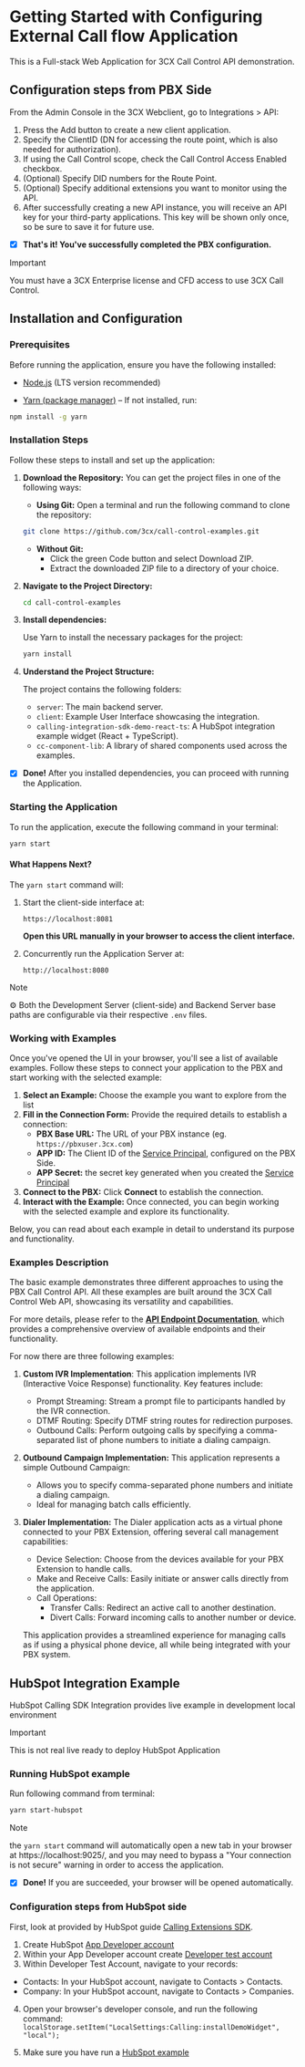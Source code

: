 # Getting Started with Configuring External Call flow Application

This is a Full-stack Web Application for 3CX Call Control API demonstration.

## Configuration steps from PBX Side

From the Admin Console in the 3CX Webclient, go to Integrations > API:

1.  Press the Add button to create a new client application.
2.  Specify the ClientID (DN for accessing the route point, which is also needed for authorization).
3.  If using the Call Control scope, check the Call Control Access Enabled checkbox.
4.  (Optional) Specify DID numbers for the Route Point.
5.  (Optional) Specify additional extensions you want to monitor using the API.
6.  After successfully creating a new API instance, you will receive an API key for your third-party applications. This key will be shown only once, so be sure to save it for future use.

- [x] **That's it! You've successfully completed the PBX configuration.**

> [!IMPORTANT]
> You must have a 3CX Enterprise license and CFD access to use 3CX Call Control.

## Installation and Configuration

### Prerequisites

Before running the application, ensure you have the following installed:

* [Node.js](https://nodejs.org/en) (LTS version recommended)

* [Yarn (package manager)](https://yarnpkg.com/) – If not installed, run:

```bash
npm install -g yarn
```

### Installation Steps

Follow these steps to install and set up the application:

1. **Download the Repository:**
    You can get the project files in one of the following ways:

    * **Using Git:** Open a terminal and run the following command to clone the repository:
    ```bash
    git clone https://github.com/3cx/call-control-examples.git
    ```
    
    * **Without Git:**
        * Click the green Code button and select Download ZIP.
        * Extract the downloaded ZIP file to a directory of your choice.

2. **Navigate to the Project Directory:**

    ```bash
    cd call-control-examples
    ```

3. **Install dependencies:**

    Use Yarn to install the necessary packages for the project:

    ```bash
    yarn install
    ```

4. **Understand the Project Structure:**

    The project contains the following folders:

    * `server`: The main backend server.
    * `client`: Example User Interface showcasing the integration.
    * `calling-integration-sdk-demo-react-ts`: A HubSpot integration example widget (React + TypeScript).
    * `cc-component-lib`: A library of shared components used across the examples.

- [x] **Done!** After you installed dependencies, you can proceed with running the Application.

### Starting the Application

To run the application, execute the following command in your terminal:

```bash
yarn start
```

#### What Happens Next?

The `yarn start` command will:

1. Start the client-side interface at:

    ```arduino
    https://localhost:8081
    ```
    **Open this URL manually in your browser to access the client interface.**

2. Concurrently run the Application Server at:

    ```arduino
    http://localhost:8080
    ```

> [!NOTE]
> ⚙️ Both the Development Server (client-side) and Backend Server base paths are configurable via their respective `.env` files.

### Working with Examples

Once you've opened the UI in your browser, you'll see a list of available examples. Follow these steps to connect your application to the PBX and start working with the selected example:

1. **Select an Example:** 
    Choose the example you want to explore from the list
2. **Fill in the Connection Form:**
    Provide the required details to establish a connection:
    * **PBX Base URL:** The URL of your PBX instance (eg. `https://pbxuser.3cx.com`)
    * **APP ID:** The Client ID of the [Service Principal](#configuration-steps-from-pbx-side), configured on the PBX Side.
    * **APP Secret:** the secret key generated when you created the [Service Principal](#configuration-steps-from-pbx-side)
3. **Connect to the PBX:**
    Click **Connect** to establish the connection.   
4. **Interact with the Example:**
    Once connected, you can begin working with the selected example and explore its functionality.

 Below, you can read about each example in detail to understand its purpose and functionality.

### Examples Description

The basic example demonstrates three different approaches to using the PBX Call Control API. All these examples are built around the 3CX Call Control Web API, showcasing its versatility and capabilities.

For more details, please refer to the **[API Endpoint Documentation](https://www.3cx.com/docs/call-control-api-endpoints/)**, which provides a comprehensive overview of available endpoints and their functionality.

For now there are three following examples:

1. **Custom IVR Implementation**:
    This application implements IVR (Interactive Voice Response) functionality. Key features include:

    * Prompt Streaming: Stream a prompt file to participants handled by the IVR connection.
    * DTMF Routing: Specify DTMF string routes for redirection purposes.
    * Outbound Calls: Perform outgoing calls by specifying a comma-separated list of phone numbers to initiate a dialing campaign.

2. **Outbound Campaign Implementation:**
    This application represents a simple Outbound Campaign:

    * Allows you to specify comma-separated phone numbers and initiate a dialing campaign.
    * Ideal for managing batch calls efficiently.

3. **Dialer Implementation:**
    The Dialer application acts as a virtual phone connected to your PBX Extension, offering several call management capabilities:

    * Device Selection: Choose from the devices available for your PBX Extension to handle calls.
    * Make and Receive Calls: Easily initiate or answer calls directly from the application.
    * Call Operations:
        * Transfer Calls: Redirect an active call to another destination.
        * Divert Calls: Forward incoming calls to another number or device.
    
    This application provides a streamlined experience for managing calls as if using a physical phone device, all while being integrated with your PBX system.

## HubSpot Integration Example

HubSpot Calling SDK Integration provides live example in development local environment

> [!IMPORTANT]
> This is not real live ready to deploy HubSpot Application

### Running HubSpot example

Run following command from terminal:

```bash
yarn start-hubspot
```

> [!NOTE]
> the `yarn start` command will automatically open a new tab in your browser at https://localhost:9025/, and you may need to bypass a "Your connection is not secure" warning in order to access the application.

- [x] **Done!** If you are succeeded, your browser will be opened automatically.

### Configuration steps from HubSpot side

First, look at provided by HubSpot guide [Calling Extensions SDK](https://developers.hubspot.com/docs/api/crm/extensions/calling-sdk).

1. Create HubSpot [App Developer account](https://app.hubspot.com/signup/developers)
2. Within your App Developer account create [Developer test account](https://developers.hubspot.com/docs/api/account-types#developer-test-accounts)
3. Within Developer Test Account, navigate to your records:

<ul>
    <li> Contacts: In your HubSpot account, navigate to Contacts > Contacts.</li>
    <li> Company: In your HubSpot account, navigate to Contacts > Companies.</li>
</ul>

4. Open your browser's developer console, and run the following command:
   `localStorage.setItem("LocalSettings:Calling:installDemoWidget", "local");`

5. Make sure you have run a [HubSpot example](#running)
